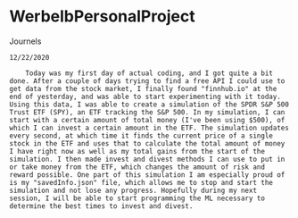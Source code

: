 # WerbelbPersonalProject

Journels

    12/22/2020

        Today was my first day of actual coding, and I got quite a bit done. After a couple of days trying to find a free API I could use to get data from the stock market, I finally found "finnhub.io" at the end of yesterday, and was able to start experimenting with it today. Using this data, I was able to create a simulation of the SPDR S&P 500 Trust ETF (SPY), an ETF tracking the S&P 500. In my simulation, I can start with a certain amount of total money (I've been using $500), of which I can invest a certain amount in the ETF. The simulation updates every second, at which time it finds the current price of a single stock in the ETF and uses that to calculate the total amount of money I have right now as well as my total gains from the start of the simulation. I then made invest and divest methods I can use to put in or take money from the ETF, which changes the amount of risk and reward possible. One part of this simulation I am especially proud of is my "savedInfo.json" file, which allows me to stop and start the simulation and not lose any progress. Hopefully during my next session, I will be able to start programming the ML necessary to determine the best times to invest and divest.